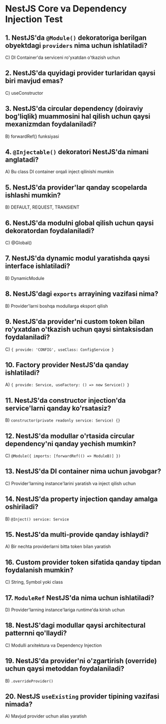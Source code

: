 # NestJS Core va Dependency Injection Test

## 1. NestJS'da `@Module()` dekoratoriga berilgan obyektdagi `providers` nima uchun ishlatiladi?

C) DI Container'da serviceni ro'yxatdan o'tkazish uchun

## 2. NestJS'da quyidagi provider turlaridan qaysi biri mavjud emas?

C) useConstructor

## 3. NestJS'da circular dependency (doiraviy bog'liqlik) muammosini hal qilish uchun qaysi mexanizmdan foydalaniladi?

B) forwardRef() funksiyasi

## 4. `@Injectable()` dekoratori NestJS'da nimani anglatadi?

A) Bu class DI container orqali inject qilinishi mumkin

## 5. NestJS'da provider'lar qanday scopelarda ishlashi mumkin?

B) DEFAULT, REQUEST, TRANSIENT

## 6. NestJS'da modulni global qilish uchun qaysi dekoratordan foydalaniladi?

C) @Global()

## 7. NestJS'da dynamic modul yaratishda qaysi interface ishlatiladi?

B) DynamicModule

## 8. NestJS'dagi `exports` arrayining vazifasi nima?

B) Provider'larni boshqa modullarga eksport qilish

## 9. NestJS'da provider'ni custom token bilan ro'yxatdan o'tkazish uchun qaysi sintaksisdan foydalaniladi?

C) `{ provide: 'CONFIG', useClass: ConfigService }`

## 10. Factory provider NestJS'da qanday ishlatiladi?

A) `{ provide: Service, useFactory: () => new Service() }`

## 11. NestJS'da constructor injection'da service'larni qanday ko'rsatasiz?

B) `constructor(private readonly service: Service) {}`

## 12. NestJS'da modullar o'rtasida circular dependency'ni qanday yechish mumkin?

C) `@Module({ imports: [forwardRef(() => ModuleB)] })`

## 13. NestJS'da DI container nima uchun javobgar?

C) Provider'larning instance'larini yaratish va inject qilish uchun

## 14. NestJS'da property injection qanday amalga oshiriladi?

B) `@Inject() service: Service`

## 15. NestJS'da multi-provide qanday ishlaydi?

A) Bir nechta providerlarni bitta token bilan yaratish

## 16. Custom provider token sifatida qanday tipdan foydalanish mumkin?

C) String, Symbol yoki class

## 17. `ModuleRef` NestJS'da nima uchun ishlatiladi?

D) Provider'larning instance'lariga runtime'da kirish uchun

## 18. NestJS'dagi modullar qaysi architectural patternni qo'llaydi?

C) Modulli arxitektura va Dependency Injection

## 19. NestJS'da provider'ni o'zgartirish (override) uchun qaysi metoddan foydalaniladi?

B) `.overrideProvider()`

## 20. NestJS `useExisting` provider tipining vazifasi nimada?

A) Mavjud provider uchun alias yaratish
